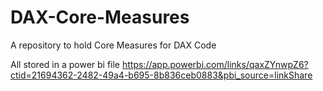 # DAX-Core-Measures
A repository to hold Core Measures for DAX Code

All stored in a power bi file https://app.powerbi.com/links/qaxZYnwpZ6?ctid=21694362-2482-49a4-b695-8b836ceb0883&pbi_source=linkShare
